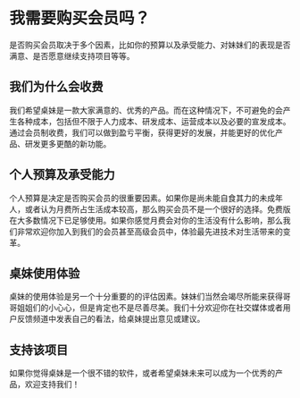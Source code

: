 # 我需要购买会员吗？

是否购买会员取决于多个因素，比如你的预算以及承受能力、对妹妹们的表现是否满意、是否愿意继续支持项目等等。

## 我们为什么会收费

我们希望桌妹是一款大家满意的、优秀的产品。而在这种情况下，不可避免的会产生各种成本，包括但不限于人力成本、研发成本、运营成本以及必要的宣发成本。通过会员制收费，我们可以做到盈亏平衡，获得更好的发展，并能更好的优化产品、研发更多更酷的新功能。

## 个人预算及承受能力

个人预算是决定是否购买会员的很重要因素。如果你是尚未能自食其力的未成年人，或者认为月费所占生活成本较高，那么购买会员不是一个很好的选择。免费版在大多数情况下已足够使用。如果你感觉月费会对你的生活没有什么影响，那么我们非常欢迎你加入到我们的会员甚至高级会员中，体验最先进技术对生活带来的变革。

## 桌妹使用体验

桌妹的使用体验是另一个十分重要的的评估因素。妹妹们当然会竭尽所能来获得哥哥姐姐们的小心心，但是肯定也不是尽善尽美。我们十分欢迎你在社交媒体或者用户反馈频道中发表自己的看法，给桌妹提出意见或建议。

## 支持该项目

如果你觉得桌妹是一个很不错的软件，或者希望桌妹未来可以成为一个优秀的产品，欢迎支持我们！